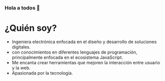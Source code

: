 ### Hola a todos 👋

# ¿Quién soy?
+ Ingeniera electrónica enfocada en el diseño y desarrollo de soluciones digitales.
+ con conocimientos en diferentes lenguajes de programación, principalmente enfocada en el ecosistema JavaScript.
+ Me encanta crear herramientas que mejoren la interacción entre usuario y la web.
+ Apasionada por la tecnología.

<!--
**lizguroart/lizguroart** is a ✨ _special_ ✨ repository because its `README.md` (this file) appears on your GitHub profile.

Here are some ideas to get you started:

- 🔭 I’m currently working on ...
- 🌱 I’m currently learning ...
- 👯 I’m looking to collaborate on ...
- 🤔 I’m looking for help with ...
- 💬 Ask me about ...
- 📫 How to reach me: ...
- 😄 Pronouns: ...
- ⚡ Fun fact: ...
-->
